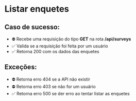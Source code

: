 # Listar enquetes

## Caso de sucesso:

- ⛔️ Recebe uma requisição do tipo **GET** na rota **/api/surveys**
- ✅ Valida se a requisição foi feita por um usuário
- ✅ Retorna 200 com os dados das enquetes

## Exceções:

- ⛔️ Retorna erro 404 se a API não existir
- ⛔️ Retorna erro 403 se não for um usuário
- ✅ Retorna erro 500 se der erro ao tentar listar as enquetes
